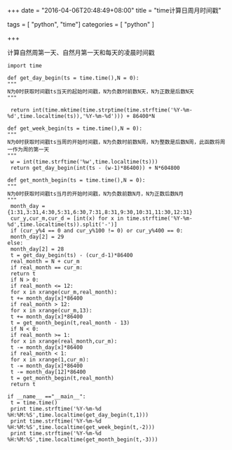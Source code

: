 +++
date = "2016-04-06T20:48:49+08:00"
title = "time计算日周月时间戳"

tags = [ "python", "time"]
categories = [
  "python"
]

+++

计算自然周第一天、自然月第一天和每天的凌晨时间戳

    import time

    def get_day_begin(ts = time.time(),N = 0):
    """
    N为0时获取时间戳ts当天的起始时间戳，N为负数时前数N天，N为正数是后数N天
    """
<!--more-->
     return int(time.mktime(time.strptime(time.strftime('%Y-%m-%d',time.localtime(ts)),'%Y-%m-%d'))) + 86400*N

    def get_week_begin(ts = time.time(),N = 0):
    """
    N为0时获取时间戳ts当周的开始时间戳，N为负数时前数N周，N为整数是后数N周，此函数将周一作为周的第一天
    """
     w = int(time.strftime('%w',time.localtime(ts)))
     return get_day_begin(int(ts - (w-1)*86400)) + N*604800

    def get_month_begin(ts = time.time(),N = 0):
    """
    N为0时获取时间戳ts当月的开始时间戳，N为负数前数N月，N为正数后数N月
    """
     month_day = {1:31,3:31,4:30,5:31,6:30,7:31,8:31,9:30,10:31,11:30,12:31}
     cur_y,cur_m,cur_d = [int(x) for x in time.strftime('%Y-%m-%d',time.localtime(ts)).split('-')]
     if (cur_y%4 == 0 and cur_y%100 != 0) or cur_y%400 == 0:
     month_day[2] = 29
    else:
     month_day[2] = 28
     t = get_day_begin(ts) - (cur_d-1)*86400
     real_month = N + cur_m
     if real_month == cur_m:
     return t
     if N > 0:
     if real_month <= 12:
     for x in xrange(cur_m,real_month):
     t += month_day[x]*86400
     if real_month > 12:
     for x in xrange(cur_m,13):
     t += month_day[x]*86400
     t = get_month_begin(t,real_month - 13)
     if N < 0:
     if real_month >= 1:
     for x in xrange(real_month,cur_m):
     t -= month_day[x]*86400
     if real_month < 1:
     for x in xrange(1,cur_m):
     t -= month_day[x]*86400
     t -= month_day[12]*86400
     t = get_month_begin(t,real_month)
     return t

    if __name__ =="__main__":
     t = time.time()
     print time.strftime('%Y-%m-%d %H:%M:%S',time.localtime(get_day_begin(t,1)))
     print time.strftime('%Y-%m-%d %H:%M:%S',time.localtime(get_week_begin(t,-2)))
     print time.strftime('%Y-%m-%d %H:%M:%S',time.localtime(get_month_begin(t,-3)))
